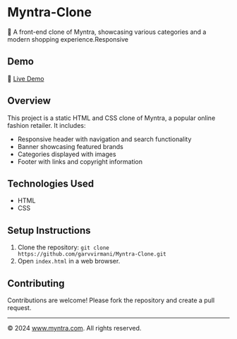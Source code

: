 # Myntra-Clone


👗 A front-end clone of Myntra, showcasing various categories and a modern shopping experience.Responsive

## Demo
🔗 [Live Demo](https://garvvirmani.github.io/Myntra-Clone/)

## Overview
This project is a static HTML and CSS clone of Myntra, a popular online fashion retailer. It includes:

- Responsive header with navigation and search functionality
- Banner showcasing featured brands
- Categories displayed with images
- Footer with links and copyright information

## Technologies Used
- HTML
- CSS

## Setup Instructions
1. Clone the repository: `git clone https://github.com/garvvirmani/Myntra-Clone.git`
2. Open `index.html` in a web browser.

## Contributing
Contributions are welcome! Please fork the repository and create a pull request.


---

© 2024 www.myntra.com. All rights reserved.
